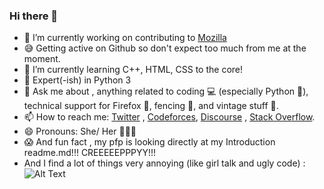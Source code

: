 ### Hi there 👋


- 🔭 I’m currently working on contributing to [Mozilla](https://github.com/mozilla/)
- 😅 Getting active on Github so don't expect too much from me at the moment. 
- 🌱 I’m currently learning C++, HTML, CSS to the core! 
- 🧐 Expert(-ish) in Python 3
- 💬 Ask me about , anything related to coding 💻 (especially Python  🐍), technical support for Firefox 🦊, fencing 🤺, and vintage stuff 🎺.
- 📫 How to reach me: [Twitter](https://twitter.com/vintagemind07) , [Codeforces](https://codeforces.com/profile/VintageMind), [Discourse](https://discourse.mozilla.org/u/vintagemind) , [Stack Overflow](https://stackoverflow.com/users/16327123/vintagemind).
- 😄 Pronouns: She/ Her 👩🏻‍💻
- 😱 And fun fact , my pfp is looking directly at my Introduction readme.md!!! CREEEEEPPPYY!!! 
- And I find a lot of things very annoying (like girl talk and ugly code) :
![Alt Text](https://c.tenor.com/HWyyGa7DfjgAAAAC/carole-lombard-annoying.gif)





    
 
